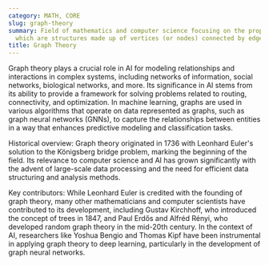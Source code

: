 ```yaml
---
category: MATH, CORE
slug: graph-theory
summary: Field of mathematics and computer science focusing on the properties of graphs,
  which are structures made up of vertices (or nodes) connected by edges.
title: Graph Theory
---
```


Graph theory plays a crucial role in AI for modeling relationships and interactions in complex systems, including networks of information, social networks, biological networks, and more. Its significance in AI stems from its ability to provide a framework for solving problems related to routing, connectivity, and optimization. In machine learning, graphs are used in various algorithms that operate on data represented as graphs, such as graph neural networks (GNNs), to capture the relationships between entities in a way that enhances predictive modeling and classification tasks.

Historical overview: Graph theory originated in 1736 with Leonhard Euler's solution to the Königsberg bridge problem, marking the beginning of the field. Its relevance to computer science and AI has grown significantly with the advent of large-scale data processing and the need for efficient data structuring and analysis methods.

Key contributors: While Leonhard Euler is credited with the founding of graph theory, many other mathematicians and computer scientists have contributed to its development, including Gustav Kirchhoff, who introduced the concept of trees in 1847, and Paul Erdős and Alfréd Rényi, who developed random graph theory in the mid-20th century. In the context of AI, researchers like Yoshua Bengio and Thomas Kipf have been instrumental in applying graph theory to deep learning, particularly in the development of graph neural networks.